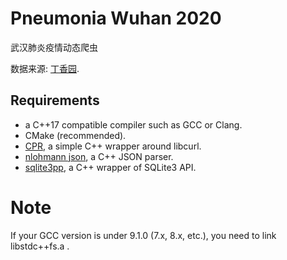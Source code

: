 # Pneumonia Wuhan 2020
武汉肺炎疫情动态爬虫

数据来源: [丁香园](https://3g.dxy.cn/newh5/view/pneumonia).


## Requirements

* a C++17 compatible compiler such as GCC or Clang.
* CMake (recommended).
* [CPR](https://github.com/whoshuu/cpr), a simple C++ wrapper around libcurl.
* [nlohmann json](https://github.com/azadkuh/nlohmann_json_release), a C++ JSON parser.
* [sqlite3pp](https://github.com/iwongu/sqlite3pp), a C++ wrapper of SQLite3 API.


# Note

If your GCC version is under 9.1.0 (7.x, 8.x, etc.), you need to link libstdc++fs.a .